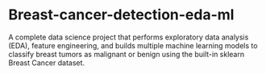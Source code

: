 # Breast-cancer-detection-eda-ml
A complete data science project that performs exploratory data analysis (EDA), feature engineering, and builds multiple machine learning models to classify breast tumors as malignant or benign using the built-in sklearn Breast Cancer dataset.
